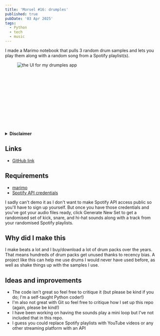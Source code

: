 ```yaml
---
title: 'Morsel #16: drumples'
published: true
pubDate: '03 Apr 2025'
tags:
  - Python
  - tech
  - music
---
```


I made a Marimo notebook that pulls 3 random drum samples and lets you play them along with a random song from a Spotify playlist(s).

<figure style="aspect-ratio: 2 / 1;">
  <img src="/images/drumples.webp" alt="the UI for my drumples app" loading="eager">
</figure>

<details>
  <summary>
    <strong>Disclaimer</strong>
  </summary>
    <p>I used a local LLM (large language model) to generate the code for the Spotify playlist song randomiser, in the name of vibe coding. This was intended to be a personal project and everything worked with minimal changes. You're welcome to change things up if they're suboptimal.</p>
</details>

## Links

* [GitHub link](https://github.com/starchildluke/drumples)

## Requirements

* [marimo](https://marimo.io/)
* [Spotify API credentials](https://developer.spotify.com/documentation/web-api)

I sadly can't demo it as I don't want to make Spotify API access public so you'll have to sign up yourself. But once you have those credentials and you've got your audio files ready, click Generate New Set to get a randomised set of kick, snare, and hi-hat sounds along with a track from your randomised Spotify playlists.

## Why did I make this

I make beats a lot and I buy/download a lot of drum packs over the years. That means hundreds of drum packs get unused thanks to recency bias. A project like this can help me use drums I would never have used before, as well as shake things up with the samples I use.

## Ideas and improvements

* The code isn't great so feel free to critique it (but please be kind if you do; I'm a self-taught Python coder!)
* I'm also not great with Git so feel free to critique how I set up this repo (again, please be kind!)
* I have been working on having the sounds play a mini loop but I've not included that in this repo.
* I guess you could replace Spotify playlists with YouTube videos or any other streaming platform with an API